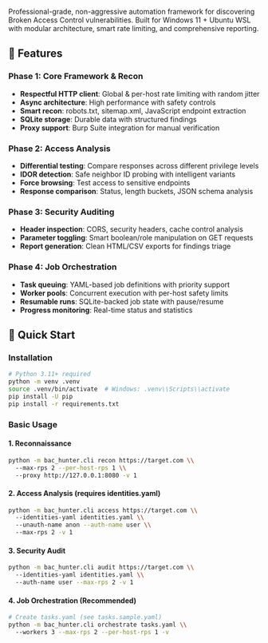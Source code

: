 Professional-grade, non-aggressive automation framework for discovering Broken Access Control vulnerabilities. Built for Windows 11 + Ubuntu WSL with modular architecture, smart rate limiting, and comprehensive reporting.

## 🎯 Features

### Phase 1: Core Framework & Recon
- **Respectful HTTP client**: Global & per-host rate limiting with random jitter
- **Async architecture**: High performance with safety controls  
- **Smart recon**: robots.txt, sitemap.xml, JavaScript endpoint extraction
- **SQLite storage**: Durable data with structured findings
- **Proxy support**: Burp Suite integration for manual verification

### Phase 2: Access Analysis
- **Differential testing**: Compare responses across different privilege levels
- **IDOR detection**: Safe neighbor ID probing with intelligent variants  
- **Force browsing**: Test access to sensitive endpoints
- **Response comparison**: Status, length buckets, JSON schema analysis

### Phase 3: Security Auditing  
- **Header inspection**: CORS, security headers, cache control analysis
- **Parameter toggling**: Smart boolean/role manipulation on GET requests
- **Report generation**: Clean HTML/CSV exports for findings triage

### Phase 4: Job Orchestration
- **Task queuing**: YAML-based job definitions with priority support
- **Worker pools**: Concurrent execution with per-host safety limits
- **Resumable runs**: SQLite-backed job state with pause/resume
- **Progress monitoring**: Real-time status and statistics

## 🚀 Quick Start

### Installation
```bash
# Python 3.11+ required
python -m venv .venv
source .venv/bin/activate  # Windows: .venv\\Scripts\\activate
pip install -U pip
pip install -r requirements.txt
```

### Basic Usage

#### 1. Reconnaissance
```bash
python -m bac_hunter.cli recon https://target.com \\
  --max-rps 2 --per-host-rps 1 \\
  --proxy http://127.0.0.1:8080 -v 1
```

#### 2. Access Analysis (requires identities.yaml)
```bash
python -m bac_hunter.cli access https://target.com \\
  --identities-yaml identities.yaml \\
  --unauth-name anon --auth-name user \\
  --max-rps 2 -v 1
```

#### 3. Security Audit
```bash
python -m bac_hunter.cli audit https://target.com \\
  --identities-yaml identities.yaml \\
  --auth-name user --max-rps 2 -v 1
```

#### 4. Job Orchestration (Recommended)
```bash
# Create tasks.yaml (see tasks.sample.yaml)
python -m bac_hunter.cli orchestrate tasks.yaml \\
  --workers 3 --max-rps 2 --per-host-rps 1 -v